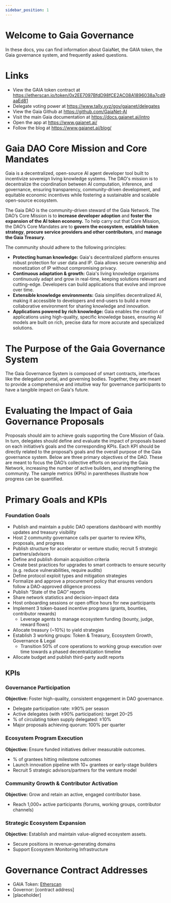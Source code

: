 ```yaml
---
sidebar_position: 1
---
```


# Welcome to Gaia Governance
In these docs, you can find information about GaiaNet, the GAIA token, the Gaia governance system, and frequently asked questions.

# Links

- View the GAIA token contract at <https://etherscan.io/token/0x2EE7097BfdD98fCE2AC08A1896038a7cd9aaEd81>
- Delegate voting power at <https://www.tally.xyz/gov/gaianet/delegates>
- View the Gaia Github at <https://github.com/GaiaNet-AI>
- Visit the main Gaia documentation at <https://docs.gaianet.ai/intro> 
- Open the app at <https://www.gaianet.ai/> 
- Follow the blog at <https://www.gaianet.ai/blog/> 

# Gaia DAO Core Mission and Core Mandates
Gaia is a decentralized, open-source AI agent developer tool built to incentivize sovereign living knowledge systems. The DAO's mission is to decentralize the coordination between AI computation, inference, and governance, ensuring transparency, community-driven development, and equitable economic incentives while fostering a sustainable and scalable open-source ecosystem. 

The Gaia DAO is the community-driven steward of the Gaia Network. The DAO’s Core Mission is to **increase developer adoption** and **foster the expansion of the AI token economy.** To help carry out that Core Mission, the DAO’s Core Mandates are to **govern the ecosystem**, **establish token strategy**, **procure service providers and other contributors**, and **manage the Gaia Treasury**. 

The community should adhere to the following principles:

- **Protecting human knowledge:** Gaia's decentralized platform ensures robust protection for user data and IP. Gaia allows secure ownership and monetization of IP without compromising privacy.
- **Continuous adaptation & growth:** Gaia's living knowledge organisms continuously adapt and grow in real-time, keeping solutions relevant and cutting-edge. Developers can build applications that evolve and improve over time.
- **Extensible knowledge environments:** Gaia simplifies decentralized AI, making it accessible to developers and end-users to build a more collaborative environment for sharing knowledge and innovation.
- **Applications powered by rich knowledge:** Gaia enables the creation of applications using high-quality, specific knowledge bases, ensuring AI models are built on rich, precise data for more accurate and specialized solutions.

# The Purpose of the Gaia Governance System
The Gaia Governance System is composed of smart contracts, interfaces like the delegation portal, and governing bodies. Together, they are meant to provide a comprehensive and intuitive way for governance participants to have a tangible impact on Gaia's future.

# Evaluating the Impact of Gaia Governance Proposals
Proposals should aim to achieve goals supporting the Core Mission of Gaia. In turn, delegates should define and evaluate the impact of proposals based on each initiative’s goals and the corresponding KPIs. Each KPI should be directly related to the proposal’s goals and the overall purpose of the Gaia governance system. Below are three primary objectives of the DAO. These are meant to focus the DAO’s collective efforts on securing the Gaia Network, increasing the number of active builders, and strengthening the community. The sample metrics (KPIs) in parentheses illustrate how progress can be quantified.

# Primary Goals and KPIs

### Foundation Goals

*   Publish and maintain a public DAO operations dashboard with monthly updates and treasury visibility
*   Host 2 community governance calls per quarter to review KPIs, proposals, and progress
*   Publish structure for accelerator or venture studio; recruit 5 strategic partners/advisors
*   Define and publish domain acquisition criteria
*   Create best practices for upgrades to smart contracts to ensure security (e.g. reduce vulnerabilities, require audits)
*   Define protocol exploit types and mitigation strategies
*   Formalize and approve a procurement policy that ensures vendors follow a DAO-approved diligence process
*   Publish “State of the DAO” reports
*   Share network statistics and decision-impact data
*   Host onboarding sessions or open office hours for new participants
*   Implement 3 token-based incentive programs (grants, bounties, contributor rewards)
    *   Leverage agents to manage ecosystem funding (bounty, judge, reward flows)
*   Allocate treasury (~10%) to yield strategies
*   Establish 3 working groups: Token & Treasury, Ecosystem Growth, Governance & Legal
    *   Transition 50% of core operations to working group execution over time towards a phased decentralization timeline
*   Allocate budget and publish third-party audit reports

## KPIs

### Governance Participation

**Objective:** Foster high-quality, consistent engagement in DAO governance.
*   Delegate participation rate: ≥90% per season
*   Active delegates (with ≥90% participation): target 20–25
*   % of circulating token supply delegated: ≥10%
*   Major proposals achieving quorum: 100% per quarter

### Ecosystem Program Execution

**Objective:** Ensure funded initiatives deliver measurable outcomes.
*   % of grantees hitting milestone outcomes
*   Launch innovation pipeline with 10+ grantees or early-stage builders
*   Recruit 5 strategic advisors/partners for the venture model

### Community Growth & Contributor Activation

**Objective:** Grow and retain an active, engaged contributor base.
*   Reach 1,000+ active participants (forums, working groups, contributor channels)

### Strategic Ecosystem Expansion

**Objective:** Establish and maintain value-aligned ecosystem assets.
*   Secure positions in revenue-generating domains
*   Support Ecosystem Monitoring Infrastructure

# Governance Contract Addresses

- GAIA Token: [Etherscan](https://etherscan.io/token/0x2EE7097BfdD98fCE2AC08A1896038a7cd9aaEd81)
- Governor: [contract address]
- [placeholder] 
